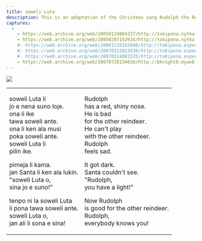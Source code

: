 ```yaml
---
title: soweli Luta
description: This is an adaptation of the Christmas song Rudolph the Red-Nosed Reindeer.
captures:
  -
    - https://web.archive.org/web/20050124084237/http://tokipona.nytka.org:80/text/rudolph.html
    - https://web.archive.org/web/20050207152616/http://tokipona.nytka.org:80/text/rudolph.html
    #- https://web.archive.org/web/20061210162048/http://tokipona.esperanto-jeunes.org:80/text/rudolph.html
    #- https://web.archive.org/web/20070312023530/http://tokipona.esperanto-jeunes.org:80/text/rudolph.html
    #- https://web.archive.org/web/20070314081535/http://tokipona.esperanto-jeunes.org:80/text/rudolph.html
    - https://web.archive.org/web/20070728134656/http://bknight0.myweb.uga.edu/toki/text/rudolph.html
---
```


![](/images/rudolph.jpg)

<table>
<td>
<div class="translation">

soweli Luta li  
jo e nena suno loje.  
ona li ike  
tawa soweli ante.  
ona li ken ala musi  
poka soweli ante.  
soweli Luta li  
pilin ike.  

pimeja li kama.  
jan Santa li ken ala lukin.         
"soweli Luta o,  
sina jo e suno!"  

tenpo ni la soweli Luta  
li pona tawa soweli ante.  
soweli Luta o,  
jan ali li sona e sina!  

</div>
<td>
<div class="alt">

Rudolph  
has a red, shiny nose.  
He is bad  
for the other reindeer.  
He can't play  
with the other reindeer.  
Rudolph  
feels sad.  

It got dark.  
Santa couldn't see.  
"Rudolph,  
you have a light!"  

Now Rudolph  
is good for the other reindeer.  
Rudolph,  
everybody knows you!  

</div>
</table>